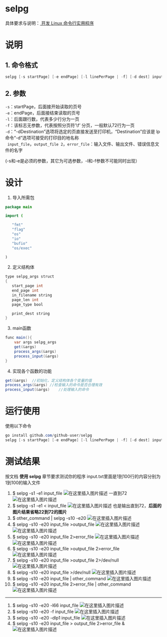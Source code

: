 
# selpg
具体要求与说明：[ 开发 Linux 命令行实用程序 ](https://www.ibm.com/developerworks/cn/linux/shell/clutil/index.html)
# 说明
## 1. 命令格式  
```java
selpg [-s startPage] [-e endPage] [-l linePerPage | -f] [-d dest] input_file >output_file 2>error_file
   ```

## 2. 参数
   `-s`：startPage，后面接开始读取的页号   
    `-e`：endPage，后面接结束读取的页号  
    `-l`：后面跟行数，代表多少行分为一页  
    `-f`：该标志无参数，代表按照分页符’\f’ 分页，一般默认72行为一页  
    `-d`：“-dDestination”选项将选定的页直接发送至打印机，“Destination”应该是 lp 命令“-d”选项可接受的打印目的地名称  
   ` input_file`，`output_file 2`，`error_file`：输入文件、输出文件、错误信息文件的名字  
   
(-s和-e是必须的参数，其它为可选参数，-l和-f参数不可能同时出现）

# 设计

 1. 导入所需包
 ```java
 package main

import (

	"fmt"
	"flag"
	"os"
	"io"
	"bufio"
	"os/exec"

)
```

 2. 定义结构体
 ```java
 type selpg_args struct
{
	start_page int
	end_page int
	in_filename string
	page_len int
	page_type bool

	print_dest string
}
 ```
3. main函数
```java
func main(){
	var args selpg_args
	get(&args)
	process_args(&args)
	process_input(&args)
}
```
4. 实现各个函数的功能
```java
get(&args)	//初始化，定义结构体各个变量的值
process_args(&args)	//检查输入的命令是否合理有效
process_input(&args)	//处理输入的命令
```
# 运行使用
使用以下命令
```java
go install github.com/github-user/selpg
selpg [-s startPage] [-e endPage] [-l linePerPage | -f] [-d dest] input_file >output_file 2>error_file
```
# 测试结果
按文档 **使用 selpg** 章节要求测试你的程序
input.txt里面是1到100行的内容分别为1到100的输入文件

1. $ selpg -s1 -e1 input_file
![在这里插入图片描述](https://img-blog.csdn.net/20181007011357329?watermark/2/text/aHR0cHM6Ly9ibG9nLmNzZG4ubmV0L2xpdWJpbmdxaW5nc3lzdQ==/font/5a6L5L2T/fontsize/400/fill/I0JBQkFCMA==/dissolve/70)
一直到72
![在这里插入图片描述](https://img-blog.csdn.net/20181007011426713?watermark/2/text/aHR0cHM6Ly9ibG9nLmNzZG4ubmV0L2xpdWJpbmdxaW5nc3lzdQ==/font/5a6L5L2T/fontsize/400/fill/I0JBQkFCMA==/dissolve/70)
2. $ selpg -s1 -e1 < input_file
![在这里插入图片描述](https://img-blog.csdn.net/20181007011444815?watermark/2/text/aHR0cHM6Ly9ibG9nLmNzZG4ubmV0L2xpdWJpbmdxaW5nc3lzdQ==/font/5a6L5L2T/fontsize/400/fill/I0JBQkFCMA==/dissolve/70)
也是输出直到72，**后面的图片结果省略22到72的图片**
3. $ other_command | selpg -s10 -e20
![在这里插入图片描述](https://img-blog.csdn.net/20181007011657995?watermark/2/text/aHR0cHM6Ly9ibG9nLmNzZG4ubmV0L2xpdWJpbmdxaW5nc3lzdQ==/font/5a6L5L2T/fontsize/400/fill/I0JBQkFCMA==/dissolve/70)
4. $ selpg -s10 -e20 input_file >output_file
![在这里插入图片描述](https://img-blog.csdn.net/20181007011711940?watermark/2/text/aHR0cHM6Ly9ibG9nLmNzZG4ubmV0L2xpdWJpbmdxaW5nc3lzdQ==/font/5a6L5L2T/fontsize/400/fill/I0JBQkFCMA==/dissolve/70)
![在这里插入图片描述](https://img-blog.csdn.net/20181007011722663?watermark/2/text/aHR0cHM6Ly9ibG9nLmNzZG4ubmV0L2xpdWJpbmdxaW5nc3lzdQ==/font/5a6L5L2T/fontsize/400/fill/I0JBQkFCMA==/dissolve/70)
5. $ selpg -s10 -e20 input_file 2>error_file
![在这里插入图片描述](https://img-blog.csdn.net/20181007011732727?watermark/2/text/aHR0cHM6Ly9ibG9nLmNzZG4ubmV0L2xpdWJpbmdxaW5nc3lzdQ==/font/5a6L5L2T/fontsize/400/fill/I0JBQkFCMA==/dissolve/70)
![在这里插入图片描述](https://img-blog.csdn.net/20181007011744731?watermark/2/text/aHR0cHM6Ly9ibG9nLmNzZG4ubmV0L2xpdWJpbmdxaW5nc3lzdQ==/font/5a6L5L2T/fontsize/400/fill/I0JBQkFCMA==/dissolve/70)
6. $ selpg -s10 -e20 input_file >output_file 2>error_file
![在这里插入图片描述](https://img-blog.csdn.net/20181007011754787?watermark/2/text/aHR0cHM6Ly9ibG9nLmNzZG4ubmV0L2xpdWJpbmdxaW5nc3lzdQ==/font/5a6L5L2T/fontsize/400/fill/I0JBQkFCMA==/dissolve/70)
7. $ selpg -s10 -e20 input_file >output_file 2>/dev/null
![在这里插入图片描述](https://img-blog.csdn.net/20181007011805546?watermark/2/text/aHR0cHM6Ly9ibG9nLmNzZG4ubmV0L2xpdWJpbmdxaW5nc3lzdQ==/font/5a6L5L2T/fontsize/400/fill/I0JBQkFCMA==/dissolve/70)
8. $ selpg -s10 -e20 input_file >/dev/null
![在这里插入图片描述](https://img-blog.csdn.net/20181007011816685?watermark/2/text/aHR0cHM6Ly9ibG9nLmNzZG4ubmV0L2xpdWJpbmdxaW5nc3lzdQ==/font/5a6L5L2T/fontsize/400/fill/I0JBQkFCMA==/dissolve/70)
9. $ selpg -s10 -e20 input_file | other_command
![在这里插入图片描述](https://img-blog.csdn.net/20181007011827973?watermark/2/text/aHR0cHM6Ly9ibG9nLmNzZG4ubmV0L2xpdWJpbmdxaW5nc3lzdQ==/font/5a6L5L2T/fontsize/400/fill/I0JBQkFCMA==/dissolve/70)
10. $ selpg -s10 -e20 input_file 2>error_file | other_command
![在这里插入图片描述](https://img-blog.csdn.net/2018100701183775?watermark/2/text/aHR0cHM6Ly9ibG9nLmNzZG4ubmV0L2xpdWJpbmdxaW5nc3lzdQ==/font/5a6L5L2T/fontsize/400/fill/I0JBQkFCMA==/dissolve/70)
---
1. $ selpg -s10 -e20 -l66 input_file
![在这里插入图片描述](https://img-blog.csdn.net/20181007011848391?watermark/2/text/aHR0cHM6Ly9ibG9nLmNzZG4ubmV0L2xpdWJpbmdxaW5nc3lzdQ==/font/5a6L5L2T/fontsize/400/fill/I0JBQkFCMA==/dissolve/70)
2. $ selpg -s10 -e20 -f input_file
![在这里插入图片描述](https://img-blog.csdn.net/2018100701185871?watermark/2/text/aHR0cHM6Ly9ibG9nLmNzZG4ubmV0L2xpdWJpbmdxaW5nc3lzdQ==/font/5a6L5L2T/fontsize/400/fill/I0JBQkFCMA==/dissolve/70)
3. $ selpg -s10 -e20 -dlp1 input_file
![在这里插入图片描述](https://img-blog.csdn.net/20181007011907595?watermark/2/text/aHR0cHM6Ly9ibG9nLmNzZG4ubmV0L2xpdWJpbmdxaW5nc3lzdQ==/font/5a6L5L2T/fontsize/400/fill/I0JBQkFCMA==/dissolve/70)
4. $ selpg -s10 -e20 input_file > output_file 2>error_file &
![在这里插入图片描述](https://img-blog.csdn.net/20181007011921184?watermark/2/text/aHR0cHM6Ly9ibG9nLmNzZG4ubmV0L2xpdWJpbmdxaW5nc3lzdQ==/font/5a6L5L2T/fontsize/400/fill/I0JBQkFCMA==/dissolve/70) 

